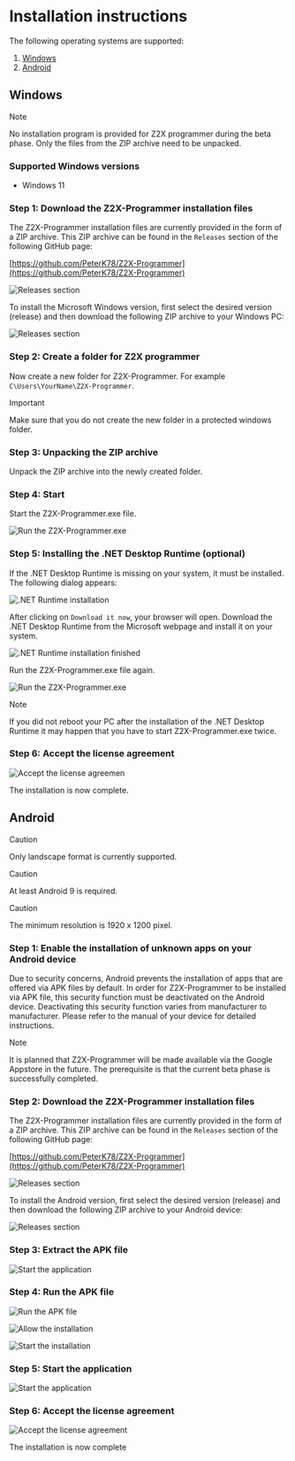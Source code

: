 # Installation instructions

The following operating systems are supported:

1. [Windows](#windows)
2. [Android](#android)

## Windows

>[!NOTE]
>No installation program is provided for Z2X programmer during the beta phase. Only the files from the ZIP archive need to be unpacked.

### Supported Windows versions
* Windows 11

### Step 1: Download the Z2X-Programmer installation files
The Z2X-Programmer installation files are currently provided in the form of a ZIP archive. This ZIP archive can be found in the `Releases` section of the following GitHub page:

[https://github.com/PeterK78/Z2X-Programmer](https://github.com/PeterK78/Z2X-Programmer)

![Releases section](https://github.com/PeterK78/Z2X-Programmer/blob/master/Docs/en/Assets/Z2X-Programmer-GitHub-Releases.png)

To install the Microsoft Windows version, first select the desired version (release) and then download the following ZIP archive to your Windows PC:

![Releases section](https://github.com/PeterK78/Z2X-Programmer/blob/master/Docs/en/Assets/Z2X-Programmer-GitHub-SelectZIPArchive-Windows.png)

### Step 2: Create a folder for Z2X programmer
Now create a new folder for Z2X-Programmer. For example `C\Users\YourName\Z2X-Programmer`.

> [!IMPORTANT]
> Make sure that you do not create the new folder in a protected windows folder.

### Step 3: Unpacking the ZIP archive
Unpack the ZIP archive into the newly created folder.

### Step 4: Start
Start the Z2X-Programmer.exe file.

![Run the Z2X-Programmer.exe](https://github.com/PeterK78/Z2X-Programmer/blob/master/Docs/en/Assets/Z2X-Programmer-DoubleClickZ2XExe.png)

### Step 5: Installing the .NET Desktop Runtime (optional)
If the .NET Desktop Runtime is missing on your system, it must be installed. The following dialog appears:

![.NET Runtime installation](https://github.com/PeterK78/Z2X-Programmer/blob/master/Docs/en/Assets/Z2X-Programmer-InstallNetDesktopRunTime.png)

After clicking on `Download it now`, your browser will open. Download the .NET Desktop Runtime from the Microsoft webpage and install it on your system.

![.NET Runtime installation finished](https://github.com/PeterK78/Z2X-Programmer/blob/master/Docs/en/Assets/Z2X-Programmer-NetDesktopRunTime.png)

Run the Z2X-Programmer.exe file again.

![Run the Z2X-Programmer.exe](https://github.com/PeterK78/Z2X-Programmer/blob/master/Docs/en/Assets/Z2X-Programmer-DoubleClickZ2XExe.png)

>[!NOTE]
> If you did not reboot your PC after the installation of the .NET Desktop Runtime it may happen that you have to start Z2X-Programmer.exe twice.

### Step 6: Accept the license agreement

![Accept the license agreemen](https://github.com/PeterK78/Z2X-Programmer/blob/master/Docs/en/Assets/Z2X-Programmer-LicenseAgreement.png)

The installation is now complete.

## Android

> [!CAUTION]
>Only landscape format is currently supported.

> [!CAUTION]
>At least Android 9 is required.

> [!CAUTION]
>The minimum resolution is 1920 x 1200 pixel.

### Step 1: Enable the installation of unknown apps on your Android device
Due to security concerns, Android prevents the installation of apps that are offered via APK files by default. In order for Z2X-Programmer to be installed via APK file, this security function must be deactivated on the Android device. Deactivating this security function varies from manufacturer to manufacturer. Please refer to the manual of your device for detailed instructions.

> [!NOTE]
> It is planned that Z2X-Programmer will be made available via the Google Appstore in the future. The prerequisite is that the current beta phase is successfully completed.


### Step 2: Download the Z2X-Programmer installation files
The Z2X-Programmer installation files are currently provided in the form of a ZIP archive. This ZIP archive can be found in the `Releases` section of the following GitHub page:

[https://github.com/PeterK78/Z2X-Programmer](https://github.com/PeterK78/Z2X-Programmer)

![Releases section](https://github.com/PeterK78/Z2X-Programmer/blob/master/Docs/en/Assets/Z2X-Programmer-GitHub-Releases.png)

To install the Android version, first select the desired version (release) and then download the following ZIP archive to your Android device:

![Releases section](https://github.com/PeterK78/Z2X-Programmer/blob/master/Docs/en/Assets/Z2X-Programmer-GitHub-SelectZIPArchive-Android.png)

### Step 3: Extract the APK file
![Start the application](https://github.com/PeterK78/Z2X-Programmer/blob/master/Docs/en/Assets/Z2X-Programmer-AndroidExtractAPK.png)

### Step 4: Run the APK file

![Run the APK file](https://github.com/PeterK78/Z2X-Programmer/blob/master/Docs/en/Assets/Z2X-Programmer-AndroidRunAPK.png)

![Allow the installation](https://github.com/PeterK78/Z2X-Programmer/blob/master/Docs/en/Assets/Z2X-Programmer-AndroidAllowInstallation.png)

![Start the installation](https://github.com/PeterK78/Z2X-Programmer/blob/master/Docs/en/Assets/Z2X-Programmer-AndroidStartInstallation.png)

### Step 5: Start the application
![Start the application](https://github.com/PeterK78/Z2X-Programmer/blob/master/Docs/en/Assets/Z2X-Programmer-AndroidIcon.png)

### Step 6: Accept the license agreement
![Accept the license agreement](https://github.com/PeterK78/Z2X-Programmer/blob/master/Docs/en/Assets/Z2X-Programmer-AndroidAcceptLicense.png)

The installation is now complete









